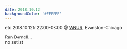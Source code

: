 ```yaml
---
date: 2018.10.12
backgroundColor: '#FFFFFF'
---
```


etc 2018.10.12fr 22:00-03:00 @ [WNUR](http://www.wnur.org/), Evanston-Chicago  

Ran Darnell...  
no setlist